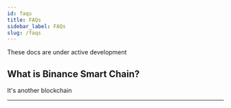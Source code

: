 ```yaml
---
id: faqs
title: FAQs
sidebar_label: FAQs
slug: /faqs
---
```


These docs are under active development

## What is Binance Smart Chain?

It's another blockchain

---
